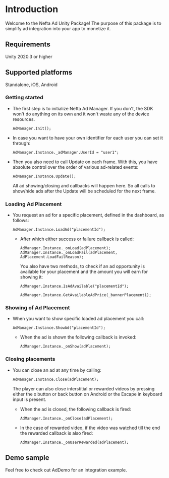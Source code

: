 # Introduction

Welcome to the Nefta Ad Unity Package! The purpose of this package is to simplify ad integration into your app to monetize it.

## Requirements

Unity 2020.3 or higher

## Supported platforms

Standalone, iOS, Android

### Getting started

+ The first step is to initialize Nefta Ad Manager. If you don't, the SDK won't do anything on its own and it won't waste any of the device resources.
    ```
    AdManager.Init();
    ```
+ In case you want to have your own identifier for each user you can set it through:
    ```
    AdManager.Instance._adManager.UserId = "user1";
    ```
+ Then you also need to call Update on each frame. With this, you have absolute control over the order of various ad-related events:
    ```
    AdManager.Instance.Update();
    ```
  All ad showing/closing and callbacks will happen here. So all calls to show/hide ads after the Update will be scheduled for the next frame.

### Loading Ad Placement

+ You request an ad for a specific placement, defined in the dashboard, as follows:
    ```
    AdManager.Instance.LoadAd("placementId");
    ```

  + After which either success or failure callback is called:
      ```
      AdManager.Instance._onLoad(adPlacement);
      AdManager.Instance._onLoadFail(adPlacement, AdPlacement.LoadFailReason);
      ```
    You also have two methods, to check if an ad opportunity is available for your placement and the amount you will earn for showing it:
      ```
      AdManager.Instance.IsAdAvailable("placementId");
  
      AdManager.Instance.GetAvailableAdPrice(_bannerPlacement1);
      ```

### Showing of Ad Placement

+ When you want to show specific loaded ad placement you call:
    ```
    AdManager.Instance.ShowAd("placementId");
    ```
  + When the ad is shown the following callback is invoked:
    ```
    AdManager.Instance._onShow(adPlacement);
    ```

### Closing placements

+ You can close an ad at any time by calling:
  ```
  AdManager.Instance.Close(adPlacement);
  ```
  The player can also close interstitial or rewarded videos by pressing either the x button or back button on Android or the Escape in keyboard input is present.

    + When the ad is closed, the following callback is fired:
      ```
      AdManager.Instance._onClose(adPlacement);
      ```

  + In the case of rewarded video, if the video was watched till the end the rewarded callback is also fired:
    ```
    AdManager.Instance._onUserRewarded(adPlacement);
    ```

## Demo sample

Feel free to check out AdDemo for an integration example.

